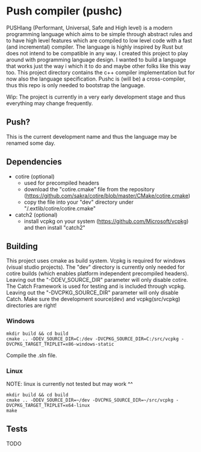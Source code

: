 # Push compiler (pushc)
PUSHlang (Performant, Universal, Safe and High level) is a modern programming language which aims to be simple through abstract rules and to have high level features which are compiled to low level code with a fast (and incremental) compiler. 
The language is highly inspired by Rust but does not intend to be compatible in any way. I created this project to play around with programming language design. I wanted to build a language that works just the way i which it to do and maybe other folks like this way too.
This project directory contains the c++ compiler implementation but for now also the language specification. Pushc is (will be) a cross-compiler, thus this repo is only needed to bootstrap the language.

Wip: The project is currently in a very early development stage and thus everything may change frequently.

## Push?
This is the current development name and thus the language may be renamed some day.

## Dependencies
* cotire (optional)
    * used for precompiled headers
    * download the "cotire.cmake" file from the repository (https://github.com/sakra/cotire/blob/master/CMake/cotire.cmake)
    * copy the file into your "dev" directory under "<dev>/.extlib/cotire/cotire.cmake"
* catch2 (optional)
    * install vcpkg on your system (https://github.com/Microsoft/vcpkg) and then install "catch2"

## Building
This project uses cmake as build system. Vcpkg is required for windows (visual studio projects).
The "dev" directory is currently only needed for cotire builds (which enables platform independent precompiled headers). Leaving out the "-DDEV_SOURCE_DIR" parameter will only disable cotire.
The Catch Framework is used for testing and is included through vcpkg. Leaving out the "-DVCPKG_SOURCE_DIR" parameter will only disable Catch.
Make sure the development source(dev) and vcpkg(src/vcpkg) directories are right!

### Windows
    mkdir build && cd build
    cmake .. -DDEV_SOURCE_DIR=C:/dev -DVCPKG_SOURCE_DIR=C:/src/vcpkg -DVCPKG_TARGET_TRIPLET=x86-windows-static
Compile the .sln file.

### Linux
NOTE: linux is currently not tested but may work ^^

    mkdir build && cd build
    cmake .. -DDEV_SOURCE_DIR=~/dev -DVCPKG_SOURCE_DIR=~/src/vcpkg -DVCPKG_TARGET_TRIPLET=x64-linux
    make

## Tests
TODO
